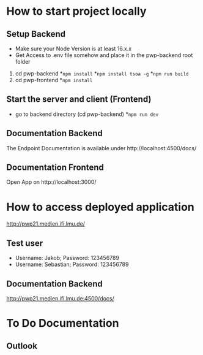 # How to start project locally
## Setup Backend
  - Make sure your Node Version is at least 16.x.x
  - Get Access to .env file somehow and place it in the pwp-backend root folder
  1) cd pwp-backend
    *`npm install`
    *`npm install tsoa -g`
    *`npm run build`
  2) cd pwp-frontend 
    *`npm install`

## Start the server and client (Frontend)
  - go to backend directory (cd pwp-backend)
  *`npm run dev`

## Documentation Backend
  The Endpoint Documentation is available under http://localhost:4500/docs/

## Documentation Frontend
  Open App on http://localhost:3000/


# How to access deployed application
http://pwp21.medien.ifi.lmu.de/
## Test user
- Username: Jakob; Password: 123456789
- Username: Sebastian; Password: 123456789
## Documentation Backend
http://pwp21.medien.ifi.lmu.de:4500/docs/


# To Do Documentation

## Outlook

